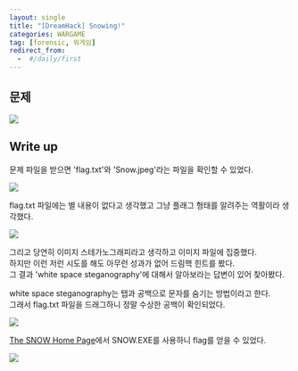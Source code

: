 ```yaml
---
layout: single
title: "[DreamHack] Snowing!"
categories: WARGAME
tag: [forensic, 워게임]
redirect_from:
  -  #/daily/first
---
```


## 문제

![]({{site.url}}/images/2024-04-29-forchall3-images/problem.png)

## Write up

문제 파일을 받으면 'flag.txt'와 'Snow.jpeg'라는 파일을 확인할 수 있었다.

![]({{site.url}}/images/2024-04-29-forchall3-images/file.png)

flag.txt 파일에는 별 내용이 없다고 생각했고 그냥 플래그 형태를 알려주는 역활이라 생각했다.

![]({{site.url}}/images/2024-04-29-forchall3-images/solve1.png)

그리고 당연히 이미지 스테가노그래피라고 생각하고 이미지 파일에 집중했다.  
하지만 이런 저런 시도를 해도 아무런 성과가 없어 드림핵 힌트를 봤다.  
그 결과 'white space steganography'에 대해서 알아보라는 답변이 있어 찾아봤다.

white space steganography는 탭과 공백으로 문자를 숨기는 방법이라고 한다.  
그래서 flag.txt 파일을 드래그하니 정말 수상한 공백이 확인되었다.

![]({{site.url}}/images/2024-04-29-forchall3-images/solve2.png)

[The SNOW Home Page](https://darkside.com.au/snow/)에서 SNOW.EXE를 사용하니 flag를 얻을 수 있었다.

![]({{site.url}}/images/2024-04-29-forchall3-images/solve3.png)
